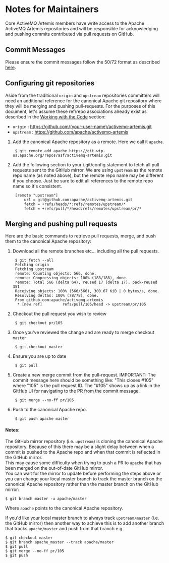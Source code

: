 # Notes for Maintainers

Core ActiveMQ Artemis members have write access to the Apache ActiveMQ Artemis repositories and will be responsible for 
acknowledging and pushing commits contributed via pull requests on GitHub.  

## Commit Messages

Please ensure the commit messages follow the 50/72 format as described [here](code.md#commitMessageDetails).

## Configuring git repositories

Aside from the traditional `origin` and `upstream` repositories committers will need an additional reference for the 
canonical Apache git repository where they will be merging and pushing pull-requests. For the purposes of this document,
let's assume these ref/repo associations already exist as described in the [Working with the Code](code.md) section:

- `origin` : https://github.com/(your-user-name)/activemq-artemis.git
- `upstream` : https://github.com/apache/activemq-artemis

1. Add the canonical Apache repository as a remote. Here we call it `apache`.

        $ git remote add apache https://git-wip-us.apache.org/repos/asf/activemq-artemis.git

1. Add the following section to your <artemis-repo>/.git/config statement to fetch all pull requests sent to the GitHub 
   mirror.  We are using `upstream` as the remote repo name (as noted above), but the remote repo name may be different 
   if you choose. Just be sure to edit all references to the remote repo name so it's consistent.

        [remote "upstream"]
            url = git@github.com:apache/activemq-artemis.git
            fetch = +refs/heads/*:refs/remotes/upstream/*
            fetch = +refs/pull/*/head:refs/remotes/upstream/pr/*

## Merging and pushing pull requests

Here are the basic commands to retrieve pull requests, merge, and push them to the canonical Apache repository:

1. Download all the remote branches etc... including all the pull requests.
    
        $ git fetch --all
        Fetching origin
        Fetching upstream
        remote: Counting objects: 566, done.
        remote: Compressing objects: 100% (188/188), done.
        remote: Total 566 (delta 64), reused 17 (delta 17), pack-reused 351
        Receiving objects: 100% (566/566), 300.67 KiB | 0 bytes/s, done.
        Resolving deltas: 100% (78/78), done.
        From github.com:apache/activemq-artemis
         * [new ref]         refs/pull/105/head -> upstream/pr/105
  
1. Checkout the pull request you wish to review

        $ git checkout pr/105

1. Once you've reviewed the change and are ready to merge checkout `master`.

        $ git checkout master

1. Ensure you are up to date

        $ git pull

1. Create a new merge commit from the pull-request. IMPORTANT: The commit message here should be something like: "This 
   closes #105" where "105" is the pull request ID.  The "#105" shows up as a link in the GitHub UI for navigating to 
   the PR from the commit message. 
 
        $ git merge --no-ff pr/105

1. Push to the canonical Apache repo.

        $ git push apache master

#### Notes:

The GitHub mirror repository (i.e. `upstream`) is cloning the canonical Apache repository.  Because of this there may be
a slight delay between when a commit is pushed to the Apache repo and when that commit is reflected in the GitHub mirror.  
This may cause some difficulty when trying to push a PR to `apache` that has been merged on the out-of-date GitHub mirror.  
You can wait for the mirror to update before performing the steps above or you can change your local master branch to 
track the master branch on the canonical Apache repository rather than the master branch on the GitHub mirror:

    $ git branch master -u apache/master

Where `apache` points to the canonical Apache repository.

If you'd like your local master branch to always track `upstream/master` (i.e. the GitHub mirror) then another way to 
achieve this is to add another branch that tracks `apache/master` and push from that branch e.g.

    $ git checkout master
    $ git branch apache_master --track apache/master
    $ git pull
    $ git merge --no-ff pr/105
    $ git push
